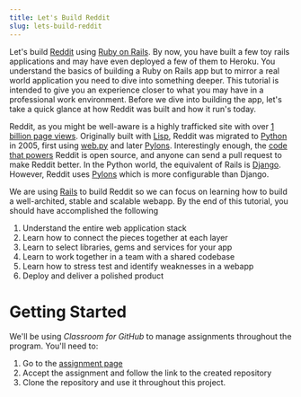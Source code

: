 ```yaml
---
title: Let's Build Reddit
slug: lets-build-reddit
---
```


Let's build [Reddit](https://www.reddit.com/) using [Ruby on Rails](http://rubyonrails.org/). By now, you have built a few toy rails applications and may have even deployed a few of them to Heroku. You understand the basics of building a Ruby on Rails app but to mirror a real world application you need to dive into something deeper. This tutorial is intended to give you an experience closer to what you may have in a professional work environment. Before we dive into building the app, let's take a quick glance at how Reddit was built and how it run's today. 

Reddit, as you might be well-aware is a highly trafficked site with over [1 billion page views](http://highscalability.com/blog/2013/8/26/reddit-lessons-learned-from-mistakes-made-scaling-to-1-billi.html). Originally built with [Lisp](https://en.wikipedia.org/wiki/Lisp_\(programming_language\)), Reddit was migrated to [Python](http://www.aaronsw.com/weblog/rewritingreddit) in 2005, first using [web.py](http://webpy.org/) and later [Pylons](http://www.pylonsproject.org/). Interestingly enough, the [code that powers](https://github.com/reddit/reddit) Reddit is open source, and anyone can send a pull request to make Reddit better. In the Python world, the equivalent of Rails is [Django](https://www.djangoproject.com/). However, Reddit uses [Pylons](http://www.pylonsproject.org/) which is more configurable than Django. 

We are using [Rails](http://rubyonrails.org/) to build Reddit so we can focus on learning how to build a well-archited, stable and scalable webapp. By the end of this tutorial, you should have accomplished the following 

1. Understand the entire web application stack 
2. Learn how to connect the pieces together at each layer
3. Learn to select libraries, gems and services for your app
3. Learn to work together in a team with a shared codebase
4. Learn how to stress test and identify weaknesses in a webapp
5. Deploy and deliver a polished product

Getting Started
==

We'll be using *Classroom for GitHub* to manage assignments throughout the program. You'll need to:

1. Go to the [assignment page]()
2. Accept the assignment and follow the link to the created repository
3. Clone the repository and use it throughout this project.






